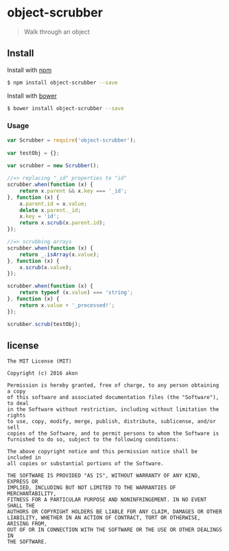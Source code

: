 # object-scrubber
> Walk through an object

## Install

Install with [npm](https://www.npmjs.com/)

```sh
$ npm install object-scrubber --save
```

Install with [bower](http://bower.io/)

```sh
$ bower install object-scrubber --save
```

### Usage
```js
var Scrubber = require('object-scrubber');
    
var testObj = {};
        
var scrubber = new Scrubber();

//=> replacing "_id" properties to "id"
scrubber.when(function (x) {
    return x.parent && x.key === '_id';
}, function (x) {
    x.parent.id = x.value;
    delete x.parent._id;
    x.key = 'id';
    return x.scrub(x.parent.id);
});

//=> scrubbing arrays
scrubber.when(function (x) {
    return _.isArray(x.value);
}, function (x) {
    x.scrub(x.value);
});

scrubber.when(function (x) {
    return typeof (x.value) === 'string';
}, function (x) {
    return x.value + '_processed!';
});

scrubber.scrub(testObj);
```

## license

	The MIT License (MIT)

	Copyright (c) 2016 akon

	Permission is hereby granted, free of charge, to any person obtaining a copy
	of this software and associated documentation files (the "Software"), to deal
	in the Software without restriction, including without limitation the rights
	to use, copy, modify, merge, publish, distribute, sublicense, and/or sell
	copies of the Software, and to permit persons to whom the Software is
	furnished to do so, subject to the following conditions:

	The above copyright notice and this permission notice shall be included in
	all copies or substantial portions of the Software.

	THE SOFTWARE IS PROVIDED "AS IS", WITHOUT WARRANTY OF ANY KIND, EXPRESS OR
	IMPLIED, INCLUDING BUT NOT LIMITED TO THE WARRANTIES OF MERCHANTABILITY,
	FITNESS FOR A PARTICULAR PURPOSE AND NONINFRINGEMENT. IN NO EVENT SHALL THE
	AUTHORS OR COPYRIGHT HOLDERS BE LIABLE FOR ANY CLAIM, DAMAGES OR OTHER
	LIABILITY, WHETHER IN AN ACTION OF CONTRACT, TORT OR OTHERWISE, ARISING FROM,
	OUT OF OR IN CONNECTION WITH THE SOFTWARE OR THE USE OR OTHER DEALINGS IN
	THE SOFTWARE.

